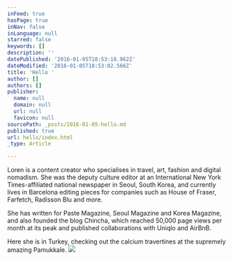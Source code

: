 ```yaml
---
inFeed: true
hasPage: true
inNav: false
inLanguage: null
starred: false
keywords: []
description: ''
datePublished: '2016-01-05T18:53:18.962Z'
dateModified: '2016-01-05T18:53:02.566Z'
title: 'Hello '
author: []
authors: []
publisher:
  name: null
  domain: null
  url: null
  favicon: null
sourcePath: _posts/2016-01-05-hello.md
published: true
url: hello/index.html
_type: Article

---
```

Loren is a content creator who specialises in travel, art, fashion and digital nomadism. She was the deputy culture editor at an International New York Times-affiliated national newspaper in Seoul, South Korea, and currently lives in Barcelona editing pieces for companies such as House of Fraser, Farfetch, Radisson Blu and more. 

She has written for Paste Magazine, Seoul Magazine and Korea Magazine, and also founded the blog Chincha, which reached 50,000 page views per month at its peak and published collaborations with Uniqlo and AirBnB. 

Here she is in Turkey, checking out the calcium travertines at the supremely amazing Pamukkale. ![](https://the-grid-user-content.s3-us-west-2.amazonaws.com/8927a1b1-aac3-4b13-aeaa-0235cf62b1dd.jpg)